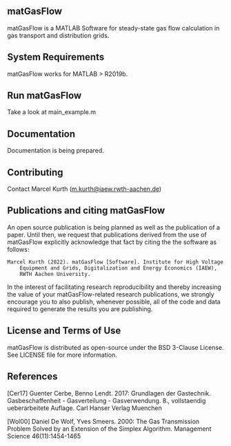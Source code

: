 matGasFlow
----------
matGasFlow is a MATLAB Software for steady-state gas flow calculation in
gas transport and distribution grids. 


System Requirements
-------------------
matGasFlow works for MATLAB > R2019b.


Run matGasFlow
--------------
Take a look at main_example.m


Documentation
-------------
Documentation is being prepared.


Contributing
------------
Contact Marcel Kurth (m.kurth@iaew.rwth-aachen.de)


Publications and citing matGasFlow
----------------------------------
An open source publication is being planned as well as the publication of a
paper. Until then, we request that publications derived from the use of
matGasFlow explicitly acknowledge that fact by citing the the software as
follows:

    Marcel Kurth (2022). matGasFlow [Software]. Institute for High Voltage
        Equipment and Grids, Digitalization and Energy Economics (IAEW),
        RWTH Aachen University.

In the interest of facilitating research reproducibility and thereby
increasing the value of your matGasFlow-related research publications, we
strongly encourage you to also publish, whenever possible, all of the
code and data required to generate the results you are publishing.


License and Terms of Use
------------------------
matGasFlow is distributed as open-source under the BSD 3-Clause License.
See LICENSE file for more information.


References
----------
[Cer17] Guenter Cerbe, Benno Lendt. 2017: Grundlagen der Gastechnik.
        Gasbeschaffenheit - Gasverteilung - Gasverwendung. 8., vollstaendig
        ueberarbeitete Auflage. Carl Hanser Verlag Muenchen

[Wol00] Daniel De Wolf, Yves Smeers. 2000: The Gas Transmission Problem
        Solved by an Extension of the Simplex Algorithm. Management
        Science 46(11):1454-1465

